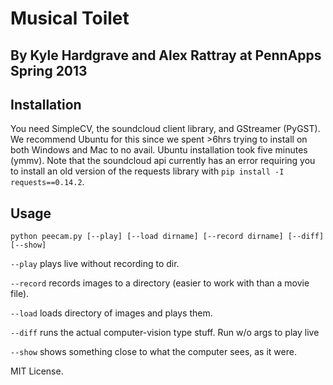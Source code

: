 Musical Toilet
==============


By Kyle Hardgrave and Alex Rattray at PennApps Spring 2013
----------------------------------------------------------


Installation
------------

You need SimpleCV, the soundcloud client library, and GStreamer (PyGST). We recommend Ubuntu for this since we spent >6hrs trying to install on both Windows and Mac to no avail. Ubuntu installation took five minutes (ymmv). Note that the soundcloud api currently has an error requiring you to install an old version of the requests library with `pip install -I requests==0.14.2`. 


Usage
-----

`python peecam.py [--play] [--load dirname] [--record dirname] [--diff] [--show]`

`--play` plays live without recording to dir. 

`--record` records images to a directory (easier to work with than a movie file). 

`--load` loads directory of images and plays them. 

`--diff` runs the actual computer-vision type stuff. Run w/o args to play live

`--show` shows something close to what the computer sees, as it were. 



MIT License. 